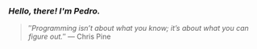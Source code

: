 ### *Hello, there! I'm Pedro.*
> ″*Programming isn’t about what you know; it’s about what you can figure out.*″
 — Chris Pine
